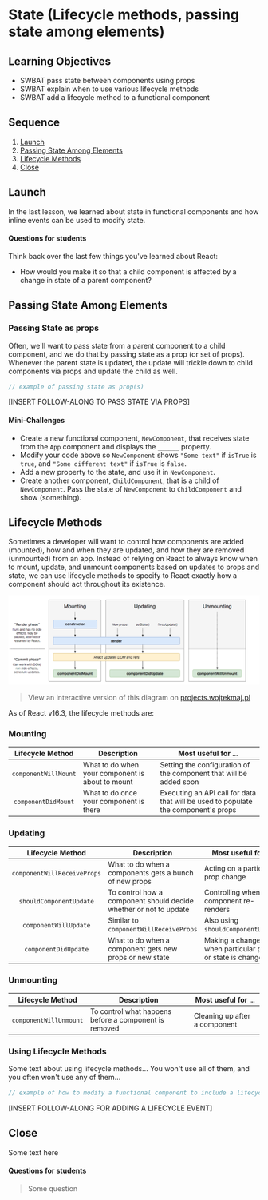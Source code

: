 # State (Lifecycle methods, passing state among elements)

## Learning Objectives

- SWBAT pass state between components using props
- SWBAT explain when to use various lifecycle methods
- SWBAT add a lifecycle method to a functional component

## Sequence

1. [Launch](#launch)
2. [Passing State Among Elements](#passing-state-among-elements)
3. [Lifecycle Methods](#lifecycle-methods)
4. [Close](#close)

## Launch

In the last lesson, we learned about state in functional components and how inline events can be used to modify state.

#### Questions for students

Think back over the last few things you've learned about React:

- How would you make it so that a child component is affected by a change in state of a parent component?

## Passing State Among Elements

### Passing State as props

Often, we'll want to pass state from a parent component to a child component, and we do that by passing state as a prop (or set of props). Whenever the parent state is updated, the update will trickle down to child components via props and update the child as well.

```js
// example of passing state as prop(s)
```

[INSERT FOLLOW-ALONG TO PASS STATE VIA PROPS]

#### Mini-Challenges

- Create a new functional component, `NewComponent`, that receives state from the `App` component and displays the `______` property.
- Modify your code above so `NewComponent` shows `"Some text"` if `isTrue` is `true`, and `"Some different text"` if `isTrue` is `false`.
- Add a new property to the state, and use it in `NewComponent`.
- Create another component, `ChildComponent`, that is a child of `NewComponent`. Pass the state of `NewComponent` to `ChildComponent` and show (something).

## Lifecycle Methods

Sometimes a developer will want to control how components are added (mounted), how and when they are updated, and how they are removed (unmounted) from an app. Instead of relying on React to always know when to mount, update, and unmount components based on updates to props and state, we can use lifecycle methods to specify to React exactly how a component should act throughout its existence.

![Common React Lifecycle Methods](../img/react-lifecycle-methods.png)

> View an interactive version of this diagram on [projects.wojtekmaj.pl](http://projects.wojtekmaj.pl/react-lifecycle-methods-diagram/)

As of React v16.3, the lifecycle methods are:

### Mounting

| Lifecycle Method | Description | Most useful for ... |
| :---: | --- | --- |
| `componentWillMount` | What to do when your component is about to mount | Setting the configuration of the component that will be added soon |
| `componentDidMount` | What to do once your component is there | Executing an API call for data that will be used to populate the component's props |

### Updating

| Lifecycle Method | Description | Most useful for ... |
| :---: | --- | --- |
| `componentWillReceiveProps` | What to do when a components gets a bunch of new props | Acting on a particular prop change |
| `shouldComponentUpdate` | To control how a component should decide whether or not to update | Controlling when a component re-renders |
| `componentWillUpdate` | Similar to `componentWillReceiveProps` | Also using `shouldComponentUpdate` |
| `componentDidUpdate` | What to do when a component gets new props or new state | Making a change only when particular props or state is changed |

### Unmounting

| Lifecycle Method | Description | Most useful for ... |
| :---: | --- | --- |
| `componentWillUnmount` | To control what happens before a component is removed | Cleaning up after a component |

### Using Lifecycle Methods

Some text about using lifecycle methods... You won't use all of them, and you often won't use any of them...

```js
// example of how to modify a functional component to include a lifecycle method
```

[INSERT FOLLOW-ALONG FOR ADDING A LIFECYCLE EVENT]

## Close

Some text here

#### Questions for students

> Some question
